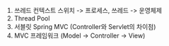  
1. 쓰레드 컨텍스트 스위치 -> 프로세스, 쓰레드 -> 운영체제 
2. Thread Pool
3. 서블릿 Spring MVC (Controller와 Servlet의 차이점)
4. MVC 프레임워크 (Model -> Controller -> View)
